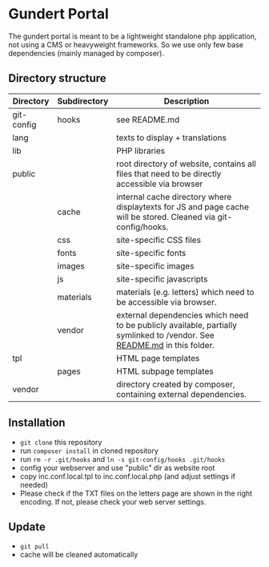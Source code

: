 # Gundert Portal
The gundert portal is meant to be a lightweight standalone php application, not using a CMS or heavyweight frameworks. So we use only few base dependencies (mainly managed by composer).

## Directory structure
|Directory|Subdirectory|Description|
|---|---|---|
|git-config|hooks|see README.md|
|lang||texts to display + translations|
|lib||PHP libraries|
|public||root directory of website, contains all files that need to be directly accessible via browser|
||cache|internal cache directory where displaytexts for JS and page cache will be stored. Cleaned via git-config/hooks.|
||css|site-specific CSS files|
||fonts|site-specific fonts|
||images|site-specific images|
||js|site-specific javascripts|
||materials|materials (e.g. letters) which need to be accessible via browser.
||vendor|external dependencies which need to be publicly available, partially symlinked to /vendor. See [README.md](https://github.com/ubtue/gundert/tree/master/public/vendor#readme) in this folder.|
|tpl||HTML page templates|
||pages|HTML subpage templates|
|vendor||directory created by composer, containing external dependencies.

## Installation
* `git clone` this repository
* run `composer install` in cloned repository
* run `rm -r .git/hooks` and `ln -s git-config/hooks .git/hooks`
* config your webserver and use "public" dir as website root
* copy inc.conf.local.tpl to inc.conf.local.php (and adjust settings if needed)
* Please check if the TXT files on the letters page are shown in the right encoding. If not, please check your web server settings.

## Update
* `git pull`
* cache will be cleaned automatically

